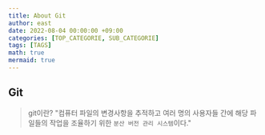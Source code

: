 ```yaml
---
title: About Git
author: east
date: 2022-08-04 00:00:00 +09:00
categories: [TOP_CATEGORIE, SUB_CATEGORIE]
tags: [TAGS]
math: true
mermaid: true
---
```

<!--
layout:     post
title:      
subtitle:   description about git
date:       2022-08-22
author:     eastk1te
header-img: img/Git.png
catalog: true
published : true
tags:
    -  Git
    -  Github
-->

## Git

> git이란?
> "컴퓨터 파일의 변경사항을 추적하고 여러 명의 사용자들 간에 해당 파일들의 작업을 조율하기 위한 `분산 버전 관리 시스템`이다."


